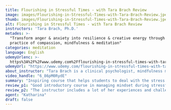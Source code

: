 ```yaml
---
title: Flourishing in Stressful Times - with Tara Brach Review
image: images/Flourishing-in-Stressful-Times-with-Tara-Brach-Review.jpeg
thumb: images/Flourishing-in-Stressful-Times-with-Tara-Brach-Review.jpeg
alt: Flourishing in Stressful Times - with Tara Brach Review
instructors: 'Tara Brach, Ph.D.'
metades: >-
  "Transform anger & anxiety into resilience & creative energy through the
  practice of compassion, mindfulness & meditation"
categories: meditation
language: English
udemyUrlenc: >-
  https%3A%2F%2Fwww.udemy.com%2Fflourishing-in-stressful-times-with-tara-brach%2F
udemyUrl: "https://www.udemy.com/flourishing-in-stressful-times-with-tara-brach/"
about_instructor: "Tara Brach is a clinical psychologist, mindfulness meditation instructor and author of the bestselling books titled Radical Acceptance and True Refuge. Her works have been featured in numerous notable media platforms and she regularly offers workshops for mental health professionals across the United States and Europe."
video_handle: "6_86pM0RydE"
summary: "Inspiring course that helps students to deal with the stress in their lives and help them take control of their lives. The instructor is relatable and includes various of real-world examples to her teachings."
review_p1: "Good introductory course in managing mindset during stressful times. The course included plenty of lessons and meditations exercises. The instructor is humble and has a good humor which she incorporates into the lessons to make it more fun. She uses a lot of examples and real-life applications to get her point across and make it more relatable to the students. The lessons help the students work properly during stressful times and give them a good understanding of their nervous system. The course teaches students to be mindful during times of stress and anxiety to help them make better choices during those times. "
review_p2: "The instructor includes a lot of her experiences and challenges the students to be more accepting of everything that happens around them. She has a very smooth voice which translates into a better learning experience for the students. Each lesson segment is packed full of information and precisely explained to the students without giving too much unnecessary and boring information. This is a very inspiring course that will help its students take control of their life and let them know what to do in various situations. It also includes exercises that will help students to eliminate stress from their daily lives and have a better handle on their emotions."
agent: "Katharina"
draft: false
---
```


